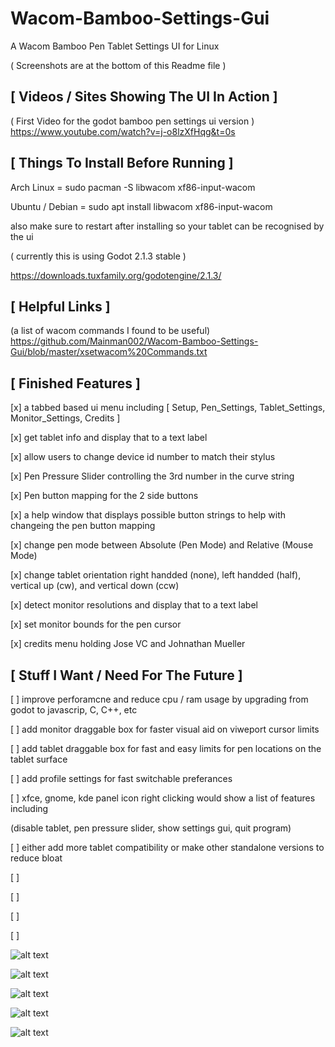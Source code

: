 # Wacom-Bamboo-Settings-Gui
A Wacom Bamboo Pen Tablet Settings UI for Linux


( Screenshots are at the bottom of this Readme file )


[ Videos / Sites Showing The UI In Action  ]
-

( First Video for the godot bamboo pen settings ui version )
https://www.youtube.com/watch?v=j-o8lzXfHqg&t=0s


[ Things To Install Before Running ]
-
Arch Linux = sudo pacman -S libwacom xf86-input-wacom

Ubuntu / Debian = sudo apt install libwacom xf86-input-wacom

also make sure to restart after installing so your tablet can be recognised by the ui

( currently this is using Godot 2.1.3 stable )

https://downloads.tuxfamily.org/godotengine/2.1.3/

[ Helpful Links ]
-

(a list of wacom commands I found to be useful) https://github.com/Mainman002/Wacom-Bamboo-Settings-Gui/blob/master/xsetwacom%20Commands.txt

[ Finished Features ]
-
[x] a tabbed based ui menu including [ Setup, Pen_Settings, Tablet_Settings, Monitor_Settings, Credits ]

[x] get tablet info and display that to a text label

[x] allow users to change device id number to match their stylus

[x] Pen Pressure Slider controlling the 3rd number in the curve string

[x] Pen button mapping for the 2 side buttons

[x] a help window that displays possible button strings to help with changeing the pen button mapping 

[x] change pen mode between Absolute (Pen Mode) and Relative (Mouse Mode)

[x] change tablet orientation right handded (none), left handded (half), vertical up (cw), and vertical down (ccw)

[x] detect monitor resolutions and display that to a text label

[x] set monitor bounds for the pen cursor

[x] credits menu holding Jose VC and Johnathan Mueller


[ Stuff I Want / Need For The Future ]
-
[ ] improve perforamcne and reduce cpu / ram usage by upgrading from godot to javascrip, C, C++, etc

[ ] add monitor draggable box for faster visual aid on viweport cursor limits

[ ] add tablet draggable box for fast and easy limits for pen locations on the tablet surface

[ ] add profile settings for fast switchable preferances

[ ] xfce, gnome, kde panel icon right clicking would show a list of features including

(disable tablet, pen pressure slider, show settings gui, quit program)

[ ] either add more tablet compatibility or make other standalone versions to reduce bloat

[ ] 

[ ]

[ ]

[ ]


![alt text](https://github.com/Mainman002/Wacom-Bamboo-Settings-Gui/blob/master/ScreenShots/1.png)

![alt text](https://github.com/Mainman002/Wacom-Bamboo-Settings-Gui/blob/master/ScreenShots/2.png)

![alt text](https://github.com/Mainman002/Wacom-Bamboo-Settings-Gui/blob/master/ScreenShots/3.png)

![alt text](https://github.com/Mainman002/Wacom-Bamboo-Settings-Gui/blob/master/ScreenShots/4.png)

![alt text](https://github.com/Mainman002/Wacom-Bamboo-Settings-Gui/blob/master/ScreenShots/5.png)

